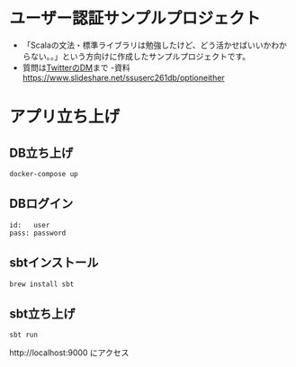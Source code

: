 # ユーザー認証サンプルプロジェクト
- 「Scalaの文法・標準ライブラリは勉強したけど、どう活かせばいいかわからない。。」という方向けに作成したサンプルプロジェクトです。
- 質問は[TwitterのDM](https://twitter.com/nepp_yaga)まで
-資料　https://www.slideshare.net/ssuserc261db/optioneither
# アプリ立ち上げ

## DB立ち上げ
```
docker-compose up
```

## DBログイン
```
id:   user
pass: password
```

## sbtインストール
```
brew install sbt
```

## sbt立ち上げ
```
sbt run
```
http://localhost:9000
にアクセス
